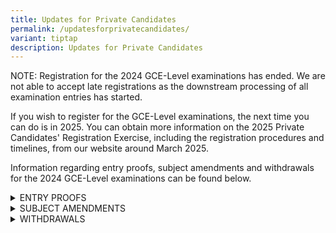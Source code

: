```yaml
---
title: Updates for Private Candidates
permalink: /updatesforprivatecandidates/
variant: tiptap
description: Updates for Private Candidates
---
```

<p>NOTE: Registration for the 2024 GCE-Level examinations has ended. We are
not able to accept late registrations as the downstream processing of all
examination entries has started.</p>
<p>If you wish to register for the GCE-Level examinations, the next time
you can do is in 2025. You can obtain more information on the 2025 Private
Candidates' Registration Exercise, including the registration procedures
and timelines, from our website around March 2025.</p>
<p>Information regarding entry proofs, subject amendments and withdrawals
for the 2024 GCE-Level examinations can be found below.</p>
<div data-type="detailGroup" class="isomer-accordion isomer-accordion-white">
<details class="isomer-details">
<summary>ENTRY PROOFS</summary>
<div data-type="detailsContent" class="isomer-details-content">
<p><strong>Entry Proofs for Mid-Year and Year-End Examinations</strong>
</p>
<p></p>
<p>The dates of release of the GCE-Level entry proofs (EPs) are found in
the <a href="/important-dates-for-candidates/" rel="noopener noreferrer nofollow" target="_blank">important dates for candidates</a>.</p>
<p>You will be posted to different examination centres for the different
Mode of Assessment (MOA) examinations i.e. Oral, Science Practical, Written
examinations. As such, it is important to check your Entry Proof before
the examinations.</p>
<p>You may refer to the Candidates Portal's&nbsp;<a href="https://go.gov.sg/guideonexamregistration" rel="noopener noreferrer nofollow" target="_blank">guide on examination registration</a> for
the steps to retrieve your EPs from the system.</p>
<p>You are required to bring a hardcopy EP for your examinations, as it will
be used for attendance verification.</p>
<p><strong>Science Practical Notifications</strong>
</p>
<p>Details regarding your assigned examination centres and reporting times
for your Science practical examinations will be found in the Science practical
notifications.</p>
<p>These notifications are available for download from Candidates Portal,
7 days before each of your Science practical examinations. You will receive
an email notification. Please ensure that your email address is valid.</p>
<p>Please contact SEAB if you have not received the notifications by the
above-mentioned timeline.</p>
</div>
</details>
<details class="isomer-details">
<summary>SUBJECT AMENDMENTS</summary>
<div data-type="detailsContent" class="isomer-details-content">
<p>All amendments of Year-End subjects must be made through <a href="https://myexams.seab.gov.sg/auth/login" rel="noopener noreferrer nofollow" target="_blank">Candidates Portal</a> by&nbsp;<strong>Friday,&nbsp;21 June 2024, 11:00pm</strong>.
We do not accept amendment requests via email or call.</p>
<p>No additional fees for amendments will be levied if:</p>
<ul data-tight="true" class="tight">
<li>
<p>you have not paid your examination fees online; and</p>
</li>
<li>
<p>the amendments are made before the end of the registration period.</p>
</li>
</ul>
<p>If you would like to amend your registered Year-End subjects after payment
has been made or after the registration deadline of <strong>Friday, 31 May 2024, 11:00pm</strong>,
you will need to pay an&nbsp;amendment fee of $21.80 (inclusive of GST)&nbsp;per
amendment request, in addition to the fee for each of your added subjects.
The fees for the added subjects are inclusive of GST.</p>
<p>You will receive a refund of the fees for any Year-End subjects that you
have removed if your request is submitted by 21 June 2024.</p>
<p>If you have any enquiries, you can write to us through this <a href="https://form.gov.sg/5dc02f345f93b5001904159d" rel="noopener noreferrer nofollow" target="_blank">form</a>.</p>
</div>
</details>
<details class="isomer-details">
<summary>WITHDRAWALS</summary>
<div data-type="detailsContent" class="isomer-details-content">
<p>All applications for withdrawals must be made through <a href="https://myexams.seab.gov.sg/auth/login" rel="noopener noreferrer nofollow" target="_blank">Candidates Portal </a>by <strong>2 September 2024, 11:00pm</strong>.
Withdrawal requests made after&nbsp;<strong>2 September 2024, 11:00pm</strong>&nbsp;will
not be considered and candidates will receive absent grade(s) for the subjects
they did not sit for.</p>
<p><strong><u>Withdrawal with refund of the subject fees</u></strong>
</p>
<p>a) A 50% refund of the subject fee(s) paid may be provided if your withdrawal
request is submitted to SEAB by&nbsp;<strong>21 June 2024, 11:00pm</strong> and
you have not sat for any component of the registered subjects that you
are withdrawing from. Refunds are not provided for withdrawal requests
made after <strong>21 June 2024, 11:00pm</strong>.</p>
<p>b) For candidates who have been admitted to a tertiary institution and
wish to withdraw your registration, a 100% refund of the subject fee(s)
paid may be provided if your withdrawal request is submitted through the&nbsp;
<a href="https://myexams.seab.gov.sg/auth/login" rel="noopener noreferrer nofollow" target="_blank">Candidates Portal</a>with the supporting documents confirming your tertiary
admission, by&nbsp;<strong>21 June 2024, 11:00pm</strong>.&nbsp;</p>
<p>You will receive your refund approximately one month after your withdrawal
request has been approved by SEAB. Please note that any late registration
fee and subject amendment fees are non-refundable.</p>
</div>
</details>
</div>
<p></p>
